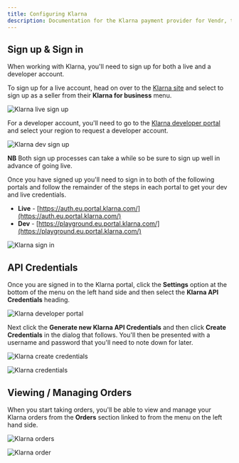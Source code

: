 ```yaml
---
title: Configuring Klarna
description: Documentation for the Klarna payment provider for Vendr, the eCommerce solution for Umbraco v8+
---
```


## Sign up & Sign in

When working with Klarna, you'll need to sign up for both a live and a developer account.

To sign up for a live account, head on over to the [Klarna site](https://www.klarna.com/) and select to sign up as a seller from their **Klarna for business** menu. 

![Klarna live sign up](~/assets/images/screenshots/klarna/get_started.png)

For a developer account, you'll need to go to the [Klarna developer portal](https://developers.klarna.com/documentation/testing-environment/) and select your region to request a developer account.

![Klarna dev sign up](~/assets/images/screenshots/klarna/developer_signup.png)

**NB** Both sign up processes can take a while so be sure to sign up well in advance of going live.

Once you have signed up you'll need to sign in to both of the following portals and follow the remainder of the steps in each portal to get your dev and live credentials.

* **Live** - [https://auth.eu.portal.klarna.com/](https://auth.eu.portal.klarna.com/)
* **Dev** - [https://playground.eu.portal.klarna.com/](https://playground.eu.portal.klarna.com/)

![Klarna sign in](~/assets/images/screenshots/klarna/sign_in.png)

## API Credentials

Once you are signed in to the Klarna portal, click the **Settings** option at the bottom of the menu on the left hand side and then select the **Klarna API Credentials** heading.

![Klarna developer portal](~/assets/images/screenshots/klarna/developer_portal.png)

Next click the **Generate new Klarna API Credentials** and then click **Create Credentials** in the dialog that follows. You'll then be presented with a username and password that you'll need to note down for later.

![Klarna create credentials](~/assets/images/screenshots/klarna/generate_credentials.png)

![Klarna credentials](~/assets/images/screenshots/klarna/credentials.png)

## Viewing / Managing Orders

When you start taking orders, you'll be able to view and manage your Klarna orders from the **Orders** section linked to from the menu on the left hand side.

![Klarna orders](~/assets/images/screenshots/klarna/orders.png)

![Klarna order](~/assets/images/screenshots/klarna/order.png)